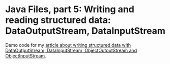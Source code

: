 # Java Files, part 5: Writing and reading structured data: DataOutputStream, DataInputStream

Demo code for my [article about writing structured data with DataOutputStream, DataInputStream, ObjectOutputStream and ObjectInputStream](https://www.happycoders.eu/java/writing-reading-structured-data-dataoutputstream-datainputstream).
